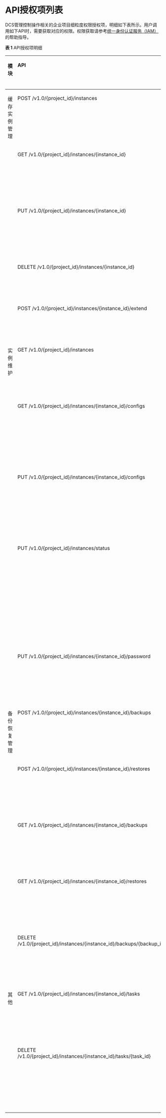 # API授权项列表<a name="ZH-CN_TOPIC_0160424827"></a>

DCS管理控制操作相关的企业项目细粒度权限授权项，明细如下表所示。用户调用如下API时，需要获取对应的权限。权限获取请参考[统一身份认证服务（IAM）](https://support.huaweicloud.com/productdesc-iam/iam_01_0024.html)的帮助指导。

**表 1**  API授权项明细

<a name="table11274340112310"></a>
<table><thead align="left"><tr id="row172741640142312"><th class="cellrowborder" valign="top" width="15.690000000000001%" id="mcps1.2.5.1.1"><p id="p1570042013242"><a name="p1570042013242"></a><a name="p1570042013242"></a>模块</p>
</th>
<th class="cellrowborder" valign="top" width="38.190000000000005%" id="mcps1.2.5.1.2"><p id="p22751540142314"><a name="p22751540142314"></a><a name="p22751540142314"></a>API</p>
</th>
<th class="cellrowborder" valign="top" width="19.35%" id="mcps1.2.5.1.3"><p id="p1327544010234"><a name="p1327544010234"></a><a name="p1327544010234"></a>API功能</p>
</th>
<th class="cellrowborder" valign="top" width="26.77%" id="mcps1.2.5.1.4"><p id="p102751040102320"><a name="p102751040102320"></a><a name="p102751040102320"></a>授权项</p>
</th>
</tr>
</thead>
<tbody><tr id="row132751840142315"><td class="cellrowborder" rowspan="5" valign="top" width="15.690000000000001%" headers="mcps1.2.5.1.1 "><p id="p7275154032314"><a name="p7275154032314"></a><a name="p7275154032314"></a>缓存实例管理</p>
</td>
<td class="cellrowborder" valign="top" width="38.190000000000005%" headers="mcps1.2.5.1.2 "><p id="p1327511407237"><a name="p1327511407237"></a><a name="p1327511407237"></a>POST /v1.0/{project_id}/instances</p>
</td>
<td class="cellrowborder" valign="top" width="19.35%" headers="mcps1.2.5.1.3 "><p id="p1027517409233"><a name="p1027517409233"></a><a name="p1027517409233"></a>创建缓存实例</p>
</td>
<td class="cellrowborder" valign="top" width="26.77%" headers="mcps1.2.5.1.4 "><p id="p62755403237"><a name="p62755403237"></a><a name="p62755403237"></a>dcs:instance:create</p>
</td>
</tr>
<tr id="row1127517408235"><td class="cellrowborder" valign="top" headers="mcps1.2.5.1.1 "><p id="p1127594032316"><a name="p1127594032316"></a><a name="p1127594032316"></a>GET /v1.0/{project_id}/instances/{instance_id}</p>
</td>
<td class="cellrowborder" valign="top" headers="mcps1.2.5.1.2 "><p id="p8275340112319"><a name="p8275340112319"></a><a name="p8275340112319"></a>查询指定实例</p>
</td>
<td class="cellrowborder" valign="top" headers="mcps1.2.5.1.3 "><p id="p3275840172318"><a name="p3275840172318"></a><a name="p3275840172318"></a>dcs:instance:get</p>
</td>
</tr>
<tr id="row13275124052313"><td class="cellrowborder" valign="top" headers="mcps1.2.5.1.1 "><p id="p427584092310"><a name="p427584092310"></a><a name="p427584092310"></a>PUT /v1.0/{project_id}/instances/{instance_id}</p>
</td>
<td class="cellrowborder" valign="top" headers="mcps1.2.5.1.2 "><p id="p827513402234"><a name="p827513402234"></a><a name="p827513402234"></a>修改实例信息</p>
</td>
<td class="cellrowborder" valign="top" headers="mcps1.2.5.1.3 "><p id="p4275840152320"><a name="p4275840152320"></a><a name="p4275840152320"></a>dcs:instance:modify</p>
</td>
</tr>
<tr id="row18275154014237"><td class="cellrowborder" valign="top" headers="mcps1.2.5.1.1 "><p id="p1927554014232"><a name="p1927554014232"></a><a name="p1927554014232"></a>DELETE /v1.0/{project_id}/instances/{instance_id}</p>
</td>
<td class="cellrowborder" valign="top" headers="mcps1.2.5.1.2 "><p id="p4275144014234"><a name="p4275144014234"></a><a name="p4275144014234"></a>删除实例</p>
</td>
<td class="cellrowborder" valign="top" headers="mcps1.2.5.1.3 "><p id="p18275340142310"><a name="p18275340142310"></a><a name="p18275340142310"></a>dcs:instance:delete</p>
</td>
</tr>
<tr id="row1027510402232"><td class="cellrowborder" valign="top" headers="mcps1.2.5.1.1 "><p id="p32752402233"><a name="p32752402233"></a><a name="p32752402233"></a>POST /v1.0/{project_id}/instances/{instance_id}/extend</p>
</td>
<td class="cellrowborder" valign="top" headers="mcps1.2.5.1.2 "><p id="p12757406235"><a name="p12757406235"></a><a name="p12757406235"></a>扩容实例</p>
</td>
<td class="cellrowborder" valign="top" headers="mcps1.2.5.1.3 "><p id="p5275134062317"><a name="p5275134062317"></a><a name="p5275134062317"></a>dcs:instance:scale</p>
</td>
</tr>
<tr id="row72756407239"><td class="cellrowborder" rowspan="5" valign="top" width="15.690000000000001%" headers="mcps1.2.5.1.1 "><p id="p3275440112312"><a name="p3275440112312"></a><a name="p3275440112312"></a>实例维护</p>
</td>
<td class="cellrowborder" valign="top" width="38.190000000000005%" headers="mcps1.2.5.1.2 "><p id="p518010446237"><a name="p518010446237"></a><a name="p518010446237"></a>GET /v1.0/{project_id}/instances</p>
</td>
<td class="cellrowborder" valign="top" width="19.35%" headers="mcps1.2.5.1.3 "><p id="p627564012316"><a name="p627564012316"></a><a name="p627564012316"></a>查询实例列表</p>
</td>
<td class="cellrowborder" valign="top" width="26.77%" headers="mcps1.2.5.1.4 "><p id="p6275204011236"><a name="p6275204011236"></a><a name="p6275204011236"></a>dcs:instance:list</p>
</td>
</tr>
<tr id="row627584042310"><td class="cellrowborder" valign="top" headers="mcps1.2.5.1.1 "><p id="p4275740122320"><a name="p4275740122320"></a><a name="p4275740122320"></a>GET /v1.0/{project_id}/instances/{instance_id}/configs</p>
</td>
<td class="cellrowborder" valign="top" headers="mcps1.2.5.1.2 "><p id="p1627514010235"><a name="p1627514010235"></a><a name="p1627514010235"></a>查询实例配置信息</p>
</td>
<td class="cellrowborder" valign="top" headers="mcps1.2.5.1.3 "><p id="p10275124092317"><a name="p10275124092317"></a><a name="p10275124092317"></a>dcs:instance:getConfiguration</p>
</td>
</tr>
<tr id="row155430432232"><td class="cellrowborder" valign="top" headers="mcps1.2.5.1.1 "><p id="p1954494332316"><a name="p1954494332316"></a><a name="p1954494332316"></a>PUT /v1.0/{project_id}/instances/{instance_id}/configs</p>
</td>
<td class="cellrowborder" valign="top" headers="mcps1.2.5.1.2 "><p id="p17544174322316"><a name="p17544174322316"></a><a name="p17544174322316"></a>修改实例配置信息</p>
</td>
<td class="cellrowborder" valign="top" headers="mcps1.2.5.1.3 "><p id="p3544174319238"><a name="p3544174319238"></a><a name="p3544174319238"></a>dcs:instance:modifyConfigureation</p>
</td>
</tr>
<tr id="row108626437233"><td class="cellrowborder" valign="top" headers="mcps1.2.5.1.1 "><p id="p18862743192315"><a name="p18862743192315"></a><a name="p18862743192315"></a>PUT /v1.0/{project_id}/instances/status</p>
</td>
<td class="cellrowborder" valign="top" headers="mcps1.2.5.1.2 "><p id="p161874793613"><a name="p161874793613"></a><a name="p161874793613"></a>启动/停止/重启实例或清空数据</p>
</td>
<td class="cellrowborder" valign="top" headers="mcps1.2.5.1.3 "><p id="p1786224312310"><a name="p1786224312310"></a><a name="p1786224312310"></a>dcs:instance:modifyStatus</p>
</td>
</tr>
<tr id="row1016184432319"><td class="cellrowborder" valign="top" headers="mcps1.2.5.1.1 "><p id="p01654482310"><a name="p01654482310"></a><a name="p01654482310"></a>PUT /v1.0/{project_id}/instances/{instance_id}/password</p>
</td>
<td class="cellrowborder" valign="top" headers="mcps1.2.5.1.2 "><p id="p1116104422312"><a name="p1116104422312"></a><a name="p1116104422312"></a>修改实例密码</p>
</td>
<td class="cellrowborder" valign="top" headers="mcps1.2.5.1.3 "><p id="p11618447232"><a name="p11618447232"></a><a name="p11618447232"></a>dcs:instance:modifyAuthInfo</p>
</td>
</tr>
<tr id="row0325144112317"><td class="cellrowborder" rowspan="5" valign="top" width="15.690000000000001%" headers="mcps1.2.5.1.1 "><p id="p878685415412"><a name="p878685415412"></a><a name="p878685415412"></a>备份恢复管理</p>
</td>
<td class="cellrowborder" valign="top" width="38.190000000000005%" headers="mcps1.2.5.1.2 "><p id="p1432684411231"><a name="p1432684411231"></a><a name="p1432684411231"></a>POST /v1.0/{project_id}/instances/{instance_id}/backups</p>
</td>
<td class="cellrowborder" valign="top" width="19.35%" headers="mcps1.2.5.1.3 "><p id="p3326124418230"><a name="p3326124418230"></a><a name="p3326124418230"></a>备份实例数据</p>
</td>
<td class="cellrowborder" valign="top" width="26.77%" headers="mcps1.2.5.1.4 "><p id="p0326124402311"><a name="p0326124402311"></a><a name="p0326124402311"></a>dcs:instance:backupData</p>
</td>
</tr>
<tr id="row114777445232"><td class="cellrowborder" valign="top" headers="mcps1.2.5.1.1 "><p id="p194777441230"><a name="p194777441230"></a><a name="p194777441230"></a>POST /v1.0/{project_id}/instances/{instance_id}/restores</p>
</td>
<td class="cellrowborder" valign="top" headers="mcps1.2.5.1.2 "><p id="p1847724418236"><a name="p1847724418236"></a><a name="p1847724418236"></a>恢复实例数据</p>
</td>
<td class="cellrowborder" valign="top" headers="mcps1.2.5.1.3 "><p id="p2477344182312"><a name="p2477344182312"></a><a name="p2477344182312"></a>dcs:instance:restoreData</p>
</td>
</tr>
<tr id="row6632044102314"><td class="cellrowborder" valign="top" headers="mcps1.2.5.1.1 "><p id="p1263224412239"><a name="p1263224412239"></a><a name="p1263224412239"></a>GET /v1.0/{project_id}/instances/{instance_id}/backups</p>
</td>
<td class="cellrowborder" valign="top" headers="mcps1.2.5.1.2 "><p id="p1063204492311"><a name="p1063204492311"></a><a name="p1063204492311"></a>查询备份任务</p>
</td>
<td class="cellrowborder" valign="top" headers="mcps1.2.5.1.3 "><p id="p16632344182311"><a name="p16632344182311"></a><a name="p16632344182311"></a>dcs:instance:getDataBackupLog</p>
</td>
</tr>
<tr id="row278814441234"><td class="cellrowborder" valign="top" headers="mcps1.2.5.1.1 "><p id="p14788174415235"><a name="p14788174415235"></a><a name="p14788174415235"></a>GET /v1.0/{project_id}/instances/{instance_id}/restores</p>
</td>
<td class="cellrowborder" valign="top" headers="mcps1.2.5.1.2 "><p id="p6788154415238"><a name="p6788154415238"></a><a name="p6788154415238"></a>查询恢复任务</p>
</td>
<td class="cellrowborder" valign="top" headers="mcps1.2.5.1.3 "><p id="p9788114422312"><a name="p9788114422312"></a><a name="p9788114422312"></a>dcs:instance:getDataRestoreLog</p>
</td>
</tr>
<tr id="row119293445235"><td class="cellrowborder" valign="top" headers="mcps1.2.5.1.1 "><p id="p7929184412313"><a name="p7929184412313"></a><a name="p7929184412313"></a>DELETE /v1.0/{project_id}/instances/{instance_id}/backups/{backup_id}</p>
</td>
<td class="cellrowborder" valign="top" headers="mcps1.2.5.1.2 "><p id="p16929204442315"><a name="p16929204442315"></a><a name="p16929204442315"></a>删除备份文件</p>
</td>
<td class="cellrowborder" valign="top" headers="mcps1.2.5.1.3 "><p id="p2929744182310"><a name="p2929744182310"></a><a name="p2929744182310"></a>dcs:instance:deleteDataBackupFile</p>
</td>
</tr>
<tr id="row6819452233"><td class="cellrowborder" rowspan="2" valign="top" width="15.690000000000001%" headers="mcps1.2.5.1.1 "><p id="p1428618132421"><a name="p1428618132421"></a><a name="p1428618132421"></a>其他</p>
</td>
<td class="cellrowborder" valign="top" width="38.190000000000005%" headers="mcps1.2.5.1.2 "><p id="p20811945142314"><a name="p20811945142314"></a><a name="p20811945142314"></a>GET /v1.0/{project_id}/instances/{instance_id}/tasks</p>
</td>
<td class="cellrowborder" valign="top" width="19.35%" headers="mcps1.2.5.1.3 "><p id="p5815451231"><a name="p5815451231"></a><a name="p5815451231"></a>查询后台任务</p>
</td>
<td class="cellrowborder" valign="top" width="26.77%" headers="mcps1.2.5.1.4 "><p id="p17812451239"><a name="p17812451239"></a><a name="p17812451239"></a>dcs:instance:getBackgroundTask</p>
</td>
</tr>
<tr id="row1922424512238"><td class="cellrowborder" valign="top" headers="mcps1.2.5.1.1 "><p id="p2022434532313"><a name="p2022434532313"></a><a name="p2022434532313"></a>DELETE /v1.0/{project_id}/instances/{instance_id}/tasks/{task_id}</p>
</td>
<td class="cellrowborder" valign="top" headers="mcps1.2.5.1.2 "><p id="p172241445132310"><a name="p172241445132310"></a><a name="p172241445132310"></a>删除实例后台任务</p>
</td>
<td class="cellrowborder" valign="top" headers="mcps1.2.5.1.3 "><p id="p1422424512310"><a name="p1422424512310"></a><a name="p1422424512310"></a>dcs:instance:deleteBackgroundTask</p>
</td>
</tr>
</tbody>
</table>

